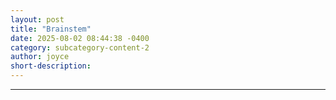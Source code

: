 ```yaml
---
layout: post
title: "Brainstem"
date: 2025-08-02 08:44:38 -0400
category: subcategory-content-2
author: joyce
short-description: 
---
```


-----
